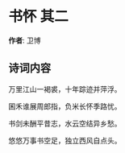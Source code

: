 # 书怀  其二

**作者**: 卫博

## 诗词内容

万里江山一褐裘，十年踪迹并萍浮。

囷禾谁展周郎指，负米长怀季路忧。

书剑未酬平昔志，水云空结异乡愁。

悠悠万事书空足，独立西风自点头。

